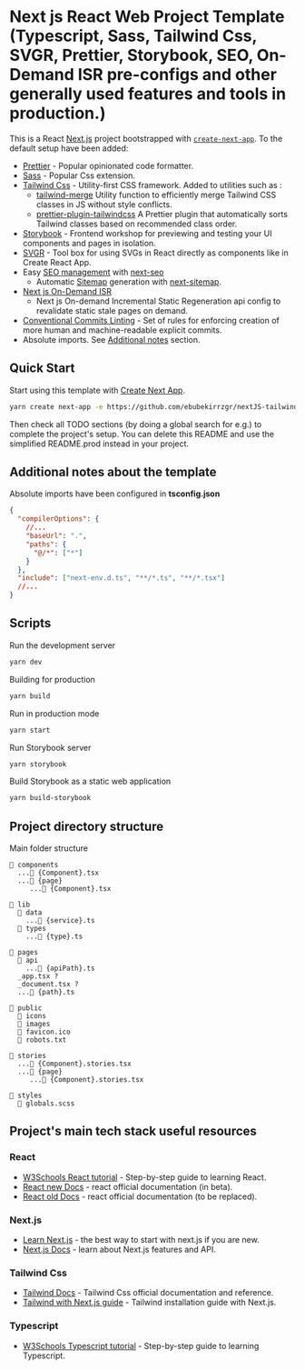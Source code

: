# Next js React Web Project Template (Typescript, Sass, Tailwind Css, SVGR, Prettier, Storybook, SEO, On-Demand ISR pre-configs and other generally used features and tools in production.)

This is a React [Next.js](https://nextjs.org/) project bootstrapped
with [`create-next-app`](https://github.com/vercel/next.js/tree/canary/packages/create-next-app). To the default setup
have been added:

- [Prettier](https://prettier.io/) - Popular opinionated code formatter.
- [Sass](https://sass-lang.com/guide) - Popular Css extension.
- [Tailwind Css](https://tailwindcss.com/) - Utility-first CSS framework.
  Added to utilities such as :
  - [tailwind-merge](https://www.npmjs.com/package/tailwind-merge) Utility function to efficiently merge Tailwind CSS classes in JS without style conflicts.
  - [prettier-plugin-tailwindcss](https://www.npmjs.com/package/prettier-plugin-tailwindcss) A Prettier plugin that automatically sorts Tailwind classes based on recommended class order.
- [Storybook](https://storybook.js.org/) - Frontend workshop for previewing and testing your UI components and pages in isolation.
- [SVGR](https://react-svgr.com/) - Tool box for using SVGs in React directly as components like in Create React App.
- Easy [SEO management](https://developers.google.com/search/) with [next-seo](https://www.npmjs.com/package/next-seo)
  - Automatic [Sitemap](https://developers.google.com/search/docs/advanced/sitemaps/overview) generation with [next-sitemap](https://www.npmjs.com/package/next-sitemap).
- [Next js On-Demand ISR](https://nextjs.org/docs/basic-features/data-fetching/incremental-static-regeneration#on-demand-revalidation-beta)
  - Next js On-demand Incremental Static Regeneration api config to revalidate static stale pages on demand.
- [Conventional Commits Linting](https://www.conventionalcommits.org/en/v1.0.0/#summary) - Set of rules for enforcing
  creation of more human and machine-readable explicit commits.
- Absolute imports. See [Additional notes](#additional-notes-about-the-template) section.

## Quick Start

Start using this template with [Create Next App](https://nextjs.org/docs/api-reference/create-next-app).

```bash
yarn create next-app -e https://github.com/ebubekirrzgr/nextJS-tailwindCSS-template
```

Then check all TODO sections (by doing a global search for e.g.) to complete the project's setup.
You can delete this README and use the simplified README.prod instead in your project.

## Additional notes about the template

Absolute imports have been configured in **tsconfig.json**

```json lines
{
  "compilerOptions": {
    //...
    "baseUrl": ".",
    "paths": {
      "@/*": ["*"]
    }
  },
  "include": ["next-env.d.ts", "**/*.ts", "**/*.tsx"]
  //...
}
```

## Scripts

Run the development server

```bash
yarn dev
```

Building for production

```bash
yarn build
```

Run in production mode

```bash
yarn start
```

Run Storybook server

```bash
yarn storybook
```

Build Storybook as a static web application

```bash
yarn build-storybook
```

## Project directory structure

Main folder structure

```
📂 components
  ...📄 {Component}.tsx
  ...📂 {page}
     ...📄 {Component}.tsx

📂 lib
  📂 data
    ...📄 {service}.ts
  📂 types
    ...📄 {type}.ts

📂 pages
  📂 api
    ...📄 {apiPath}.ts
  _app.tsx ?
  _document.tsx ?
  ...📄 {path}.ts

📂 public
  📂 icons
  📂 images
  📄 favicon.ico
  📄 robots.txt

📂 stories
  ...📄 {Component}.stories.tsx
  ...📂 {page}
     ...📄 {Component}.stories.tsx

📂 styles
  📄 globals.scss
```

## Project's main tech stack useful resources

### React

- [W3Schools React tutorial](https://www.w3schools.com/react) - Step-by-step guide to learning React.
- [React new Docs](https://beta.reactjs.org/learn) - react official documentation (in beta).
- [React old Docs](https://reactjs.org/docs) - react official documentation (to be replaced).

### Next.js

- [Learn Next.js](https://nextjs.org/learn) - the best way to start with next.js if you are new.
- [Next.js Docs](https://nextjs.org/docs) - learn about Next.js features and API.

### Tailwind Css

- [Tailwind Docs](https://tailwindcss.com/docs) - Tailwind Css official documentation and reference.
- [Tailwind with Next.js guide](https://tailwindcss.com/docs/guides/nextjs) - Tailwind installation guide with Next.js.

### Typescript

- [W3Schools Typescript tutorial](https://www.w3schools.com/typescript/) - Step-by-step guide to learning Typescript.
